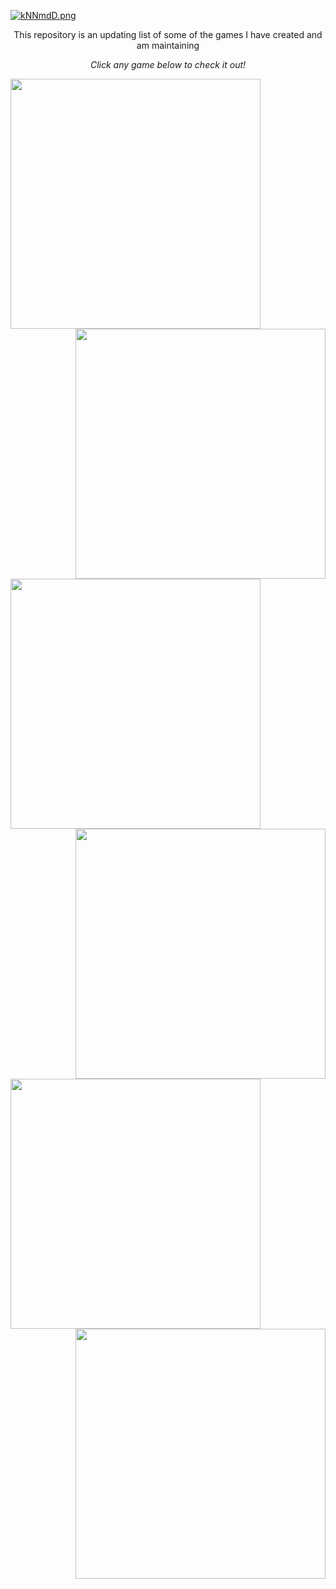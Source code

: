 [![kNNmdD.png](https://user-images.githubusercontent.com/96705270/183726209-a0e5b2a7-52c6-4fec-84b8-37d703d4b03d.png)](https://user-images.githubusercontent.com/96705270/183726209-a0e5b2a7-52c6-4fec-84b8-37d703d4b03d.png)


<p align="center">This repository is an updating list of some of the games I have created and am maintaining</p>
<p align="center"><i>Click any game below to check it out!</i></p>


<a href="https://github.com/seanhlewis/pirates-revenge"><img src="https://user-images.githubusercontent.com/96705270/183728392-131df641-7625-4016-b0fd-7798afb82001.png" width="400" /></a> <a href="https://github.com/seanhlewis/RPGWurdle"><img align="right" src="https://user-images.githubusercontent.com/96705270/183728463-8e0ac050-08ec-429e-b37c-48ca78fdf706.png" width="400" /></a> 


<a href="https://github.com/seanhlewis/shibuya-detective"><img src="https://user-images.githubusercontent.com/96705270/183728447-e8c16e9f-5fc4-42c0-b5d7-29e7323260a9.png" width="400" /></a> <a href="https://github.com/seanhlewis/30-seconds"><img align="right" src="https://user-images.githubusercontent.com/96705270/183728577-f61a5214-f2e5-4736-bb14-f9376db82488.png" width="400" /></a>


<a href="https://github.com/seanhlewis/rabbit-website"><img src="https://user-images.githubusercontent.com/96705270/183734668-151579a7-f70d-49b9-a131-d37d1cedf4ea.png" width="400" /></a> <a href="https://github.com/seanhlewis/minesweeper"><img align="right" src="https://user-images.githubusercontent.com/96705270/183736040-99ea50ee-2390-470f-8a3b-97f6dea26840.png" width="400" /></a> 
